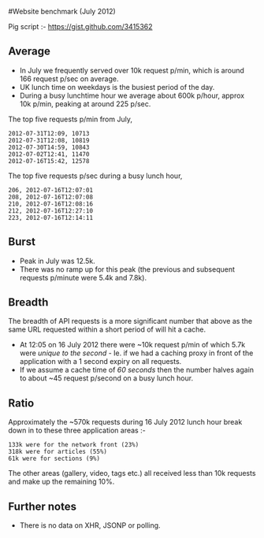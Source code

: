 #Website benchmark (July 2012)

Pig script :- https://gist.github.com/3415362

Average
-------

- In July we frequently served over 10k request p/min, which is around 166 request p/sec on average.
- UK lunch time on weekdays is the busiest period of the day.
- During a busy lunchtime hour we average about 600k p/hour, approx 10k p/min, peaking at around 225 p/sec.

The top five requests p/min from July,

```
2012-07-31T12:09, 10713
2012-07-31T12:08, 10819
2012-07-30T14:59, 10843
2012-07-02T12:41, 11470
2012-07-16T15:42, 12578
```

The top five requests p/sec during a busy lunch hour,

```
206, 2012-07-16T12:07:01
208, 2012-07-16T12:07:08
210, 2012-07-16T12:08:16
212, 2012-07-16T12:27:10
223, 2012-07-16T12:14:11
```

Burst
-----

- Peak in July was 12.5k.
- There was no ramp up for this peak (the previous and subsequent requests p/minute were 5.4k and 7.8k).

Breadth
-------

The breadth of API requests is a more significant number that above as the same URL requested within a short period of will hit a cache.
 
- At 12:05 on 16 July 2012 there were ~10k request p/min of which 5.7k were *unique to the second* - Ie. if we had a caching proxy in front of the application with a 1 second expiry on all requests.
- If we assume a cache time of *60 seconds* then the number halves again to about ~45 request p/second on a busy lunch hour.

Ratio
-----

Approximately the ~570k requests during 16 July 2012 lunch hour break down in to these three application areas :-

```
133k were for the network front (23%)
318k were for articles (55%)
61k were for sections (9%)
```

The other areas (gallery, video, tags etc.) all received less than 10k requests and make up the remaining 10%.

Further notes
-------------

- There is no data on XHR, JSONP or polling.
